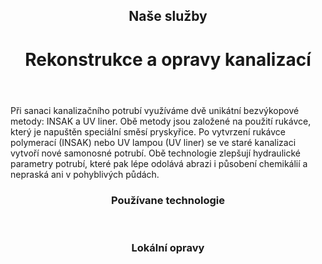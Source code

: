<header class="page-header page-header--centered">
    <router-link to="/sluzby"><h2 class="page-header__subtitle page-header__subtitle--link">Naše služby</h2></router-link>
    <h1 class="page-header__title">Rekonstrukce a opravy kanalizací</h1>
</header>

<section class="page-paragraph">
    <main class="page-paragraph__content">
        <p class="page-paragraph__text">Při sanaci kanalizačního potrubí využíváme dvě unikátní bezvýkopové metody: INSAK a UV liner. Obě metody jsou založené na použití rukávce, který je napuštěn speciální směsí pryskyřice. Po vytvrzení rukávce polymerací (INSAK) nebo UV lampou (UV liner) se ve staré kanalizaci vytvoří nové samonosné potrubí. Obě technologie zlepšují hydraulické parametry potrubí, které pak lépe odolává abrazi i působení chemikálií a nepraská ani v pohyblivých půdách.</p>
    </main>
</section>

<header class="page-header page-header--centered">
    <h3 class="page-header__section-title">Používane technologie</h3>
</header>

<section class="section section--wide section--centered">
    <InfoBox
      title="Bezvýkopová sanace kanalizace metodou INSAK"
      text="Metoda INSAK patří mezi inverzní rukávcové bezvýkopové metody. Metoda je vhodná pro potrubí z různých materiálů i tvarů. Vložka se nasytí pryskyřicí a za pomocí tlaku vody nebo páry se instaluje/vytvrdí v potrubí."
      ctaUrl="/sluzby/kanalizace/insak"
      ctaText="Zjistit více"
      imageUrl="/img/sluzby/kanalizace/1.png"
      :imageRight="true"
      :imageBig="true"
      :isBlue="true"
    />
    <InfoBox
      title="Bezvýkopová sanace kanalizace pomocí metody UV Liner"
      text="Metoda UV liner patří mezi bezvýkopové rukávcové metody. Bezešvá vložka ze skelných vláken se strukturou mřížky, se nasytí vhodnou pryskyřicí a za pomocí UV záření vytvrdí."
      ctaUrl="/sluzby/kanalizace/uv-liner"
      ctaText="Zjistit více"
      imageUrl="/img/sluzby/kanalizace/2.png"
      :imageLeft="true"
      :imageBig="true"
      :isWhite="true"
    />
</section>

<header class="page-header page-header--centered">
    <h3 class="page-header__section-title">Lokální opravy</h3>
</header>

<section class="section section--wide section--centered">
    <InfoBox
      title="Bezvýkopová oprava krátkým sanačním rukávcem"
      text=""
      ctaUrl="/sluzby/kanalizace/lokalni-opravy/sanacnim-rukavcem"
      ctaText="Zjistit více"
      imageUrl="/img/sluzby/kanalizace/3.png"
      :imageRight="true"
      :imageBig="true"
      :isBlue="true"
    />
    <InfoBox
      title="Bezvýkopová oprava kloboukem"
      text=""
      ctaUrl="/sluzby/kanalizace/lokalni-opravy/kloboukem"
      ctaText="Zjistit více"
      imageUrl="/img/sluzby/kanalizace/4.png"
      :imageLeft="true"
      :imageBig="true"
      :isWhite="true"
    />
    <InfoBox
      title="Bezvýkopová oprava technologií Quick-Lock"
      text=""
      ctaUrl="/sluzby/kanalizace/lokalni-opravy/quick-lock"
      ctaText="Zjistit více"
      imageUrl="/img/sluzby/kanalizace/5.png"
      :imageRight="true"
      :imageBig="true"
      :isBlue="true"
    />
</section>

<ReferencesSection/>

<AboutUsSection/>

<Contact />